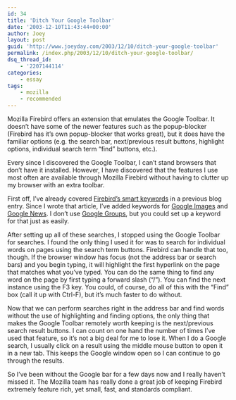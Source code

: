 ```yaml
---
id: 34
title: 'Ditch Your Google Toolbar'
date: '2003-12-10T11:43:44+00:00'
author: Joey
layout: post
guid: 'http://www.joeyday.com/2003/12/10/ditch-your-google-toolbar'
permalink: /index.php/2003/12/10/ditch-your-google-toolbar/
dsq_thread_id:
    - '2207144114'
categories:
    - essay
tags:
    - mozilla
    - recommended
---
```


Mozilla Firebird offers an extension that emulates the Google Toolbar. It doesn’t have some of the newer features such as the popup-blocker (Firebird has it’s own popup-blocker that works great), but it does have the familiar options (e.g. the search bar, next/previous result buttons, highlight options, individual search term “find” buttons, etc.).

Every since I discovered the Google Toolbar, I can’t stand browsers that don’t have it installed. However, I have discovered that the features I use most often are available through Mozilla Firebird without having to clutter up my browser with an extra toolbar.

First off, I’ve already covered [Firebird’s smart keywords](http://joeyday.com/archives/individual/000560.php) in a previous blog entry. Since I wrote that article, I’ve added keywords for [Google Images](http://images.google.com) and [Google News](http://news.google.com). I don’t use [Google Groups](http://groups.google.com), but you could set up a keyword for that just as easily.

After setting up all of these searches, I stopped using the Google Toolbar for searches. I found the only thing I used it for was to search for individual words on pages using the search term buttons. Firebird can handle that too, though. If the browser window has focus (not the address bar or search bars) and you begin typing, it will highlight the first hyperlink on the page that matches what you’ve typed. You can do the same thing to find any word on the page by first typing a forward slash (“/”). You can find the next instance using the F3 key. You could, of course, do all of this with the “Find” box (call it up with Ctrl-F), but it’s much faster to do without.

Now that we can perform searches right in the address bar and find words without the use of highlighting and finding options, the only thing that makes the Google Toolbar remotely worth keeping is the next/previous search result buttons. I can count on one hand the number of times I’ve used that feature, so it’s not a big deal for me to lose it. When I do a Google search, I usually click on a result using the middle mouse button to open it in a new tab. This keeps the Google window open so I can continue to go through the results.

So I’ve been without the Google bar for a few days now and I really haven’t missed it. The Mozilla team has really done a great job of keeping Firebird extremely feature rich, yet small, fast, and standards compliant.